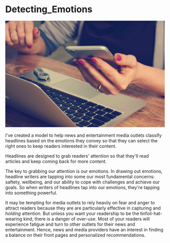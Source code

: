 # Detecting_Emotions

![media image](images/william-iven-SpVHcbuKi6E-unsplash.jpg)

I've created a model to help news and entertainment media outlets classify headlines based on the emotions they convey so that they can select the right ones to keep readers interested in their content.

Headlines are designed to grab readers' attention so that they'll read articles and keep coming back for more content.

The key to grabbing our attention is our emotions. In drawing out emotions, headline writers are tapping into some our most fundamental concerns: saftety, wellbeing, and our ability to cope with challenges and achieve our goals. So when writers of headlines tap into our emotions, they're tapping into something powerful.

It may be tempting for media outlets to rely heavily on fear and anger to attract readers because they are are particularly effective in capturing and *holding* attention. But unless you want your readership to be the tinfoil-hat-wearing kind, there is a danger of over-use. Most of your readers will experience fatigue and turn to other outlets for their news and entertainment. Hence, news and media providers have an interest in finding a balance on their front pages and personalized recommendations.



